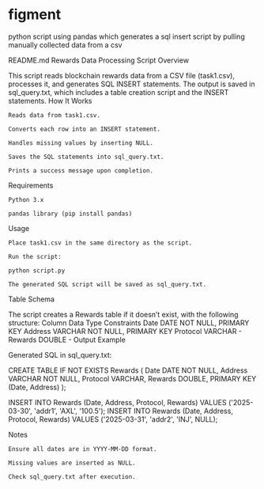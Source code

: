 # figment
python script using pandas which generates a sql insert script by pulling manually collected data from a csv

README.md
Rewards Data Processing Script
Overview

This script reads blockchain rewards data from a CSV file (task1.csv), processes it, and generates SQL INSERT statements. The output is saved in sql_query.txt, which includes a table creation script and the INSERT statements.
How It Works

    Reads data from task1.csv.

    Converts each row into an INSERT statement.

    Handles missing values by inserting NULL.

    Saves the SQL statements into sql_query.txt.

    Prints a success message upon completion.

Requirements

    Python 3.x

    pandas library (pip install pandas)

Usage

    Place task1.csv in the same directory as the script.

    Run the script:

    python script.py

    The generated SQL script will be saved as sql_query.txt.

Table Schema

The script creates a Rewards table if it doesn’t exist, with the following structure:
Column	Data Type	Constraints
Date	DATE	NOT NULL, PRIMARY KEY
Address	VARCHAR	NOT NULL, PRIMARY KEY
Protocol	VARCHAR	-
Rewards	DOUBLE	-
Output Example

Generated SQL in sql_query.txt:

CREATE TABLE IF NOT EXISTS Rewards (
    Date DATE NOT NULL,
    Address VARCHAR NOT NULL,
    Protocol VARCHAR,
    Rewards DOUBLE,
    PRIMARY KEY (Date, Address)
);

INSERT INTO Rewards (Date, Address, Protocol, Rewards) VALUES ('2025-03-30', 'addr1', 'AXL', '100.5');
INSERT INTO Rewards (Date, Address, Protocol, Rewards) VALUES ('2025-03-31', 'addr2', 'INJ', NULL);

Notes

    Ensure all dates are in YYYY-MM-DD format.

    Missing values are inserted as NULL.

    Check sql_query.txt after execution.
